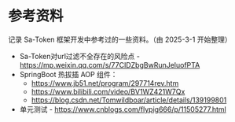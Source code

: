 # 参考资料
记录 Sa-Token 框架开发中参考过的一些资料。（由 2025-3-1 开始整理）


- Sa-Token对url过滤不全存在的风险点 - https://mp.weixin.qq.com/s/77CIDZbgBwRunJeluofPTA
- SpringBoot 热拔插 AOP 组件：
	- https://www.jb51.net/program/297714rev.htm
	- https://www.bilibili.com/video/BV1WZ421W7Qx
	- https://blog.csdn.net/Tomwildboar/article/details/139199801
- 单元测试 - https://www.cnblogs.com/flypig666/p/11505277.html


